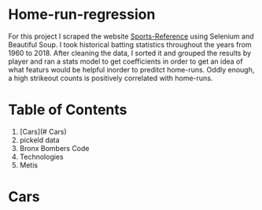 # Home-run-regression

For this project I scraped the website [Sports-Reference](https://www.sports-reference.com) using Selenium and Beautiful Soup. I took historical batting statistics throughout the years from 1960 to 2018. After cleaning the data, I sorted it and grouped the results by player and ran a stats model to get coefficients in order to get an idea of what featurs would be helpful inorder to preditct home-runs. Oddly enough, a high strikeout counts is positively correlated with home-runs.



# Table of Contents
1. [Cars](# Cars)
2. pickeld data
3. Bronx Bombers Code
4. Technologies 
5. Metis 

# Cars